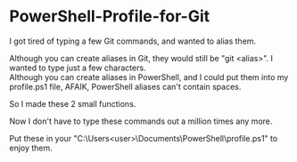 # PowerShell-Profile-for-Git

I got tired of typing a few Git commands, and wanted to alias them.

Although you can create aliases in Git, they would still be "git \<alias>".   I wanted to type just a few characters.  
Although you can create aliases in PowerShell, and I could put them into my profile.ps1 file, AFAIK, PowerShell aliases can't contain spaces.
  
So I made these 2 small functions.
  
Now I don't have to type these commands out a million times any more.

Put these in your "C:\Users\<user>\Documents\PowerShell\profile.ps1"  to enjoy them.

